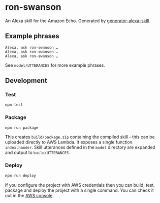 # ron-swanson

An Alexa skill for the Amazon Echo. Generated by [generator-alexa-skill](https://github.com/cameronhunter/generator-alexa-skill).

## Example phrases
```
Alexa, ask ron-swanson …
Alexa, ask ron-swanson …
Alexa, ask ron-swanson …
```

See `model/UTTERANCES` for more example phrases.

## Development

### Test

```bash
npm test
```

### Package

```bash
npm run package
```

This creates `build/package.zip` containing the compiled skill - this can be uploaded directly to AWS Lambda. It exposes a single function `index.hander`. Skill utterances defined in the `model` directory are expanded and output to `build/UTTERANCES`.

### Deploy

```bash
npm run deploy
```

If you configure the project with AWS credentials then you can build, test, package and deploy the project with a single command. You can check it out in the [AWS console](https://console.aws.amazon.com/lambda/home?region=us-east-1#/functions/ron-swanson).
